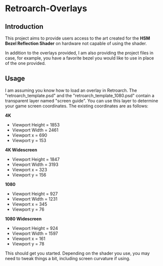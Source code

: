 # Retroarch-Overlays

## Introduction
This project aims to provide users access to the art created for the **HSM Bezel Reflection Shader** on hardware not capable of using the shader.

In addition to the overlays provided, I am also providing the project files in case, for example, you have a favorite bezel you would like to use in place of the one provided.

## Usage

I am assuming you know how to load an overlay in Retroarch. The "retroarch_template.psd" and the "retroarch_template_1080.psd" contain a transparent layer named "screen guide". You can use this layer to determine your game screen coordinates. The existing coordinates are as follows:

**4K**
* Viewport Height = 1853
* Viewport Width = 2461
* Viewport x = 690
* Viewport y = 153

**4K Widescreen**
* Viewport Height = 1847
* Viewport Width = 3193
* Viewport x = 323
* Viewport y = 156

**1080**
* Viewport Height = 927
* Viewport Width = 1231
* Viewport x = 345
* Viewport y = 76

**1080 Widescreen**
* Viewport Height = 924
* Viewport Width = 1597
* Viewport x = 161
* Viewport y = 78

This should get you started. Depending on the shader you use, you may need to tweak things a bit, including screen curvature if using.

